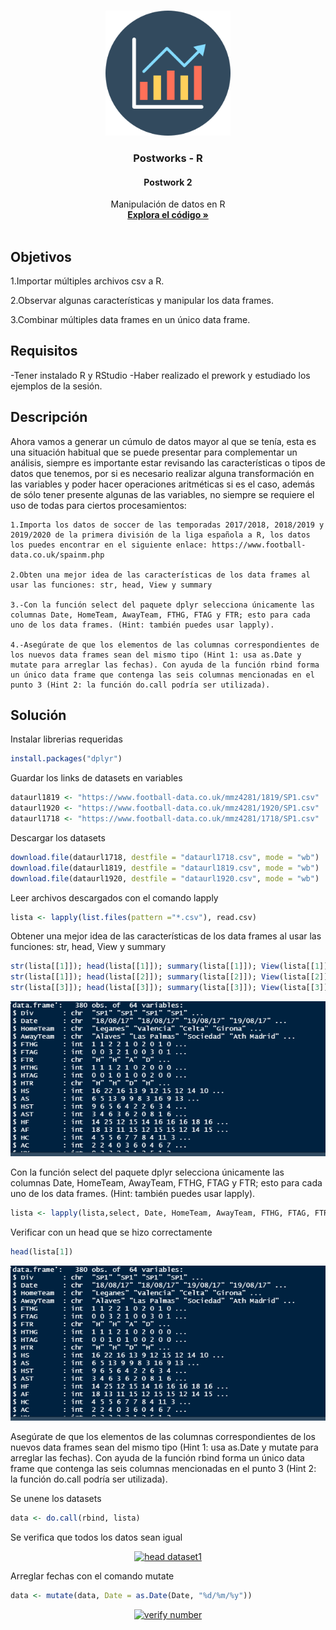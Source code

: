 

<!-- PROJECT LOGO -->
<br />
<p align="center">
  <a href="https://github.com/Team-17-Bedu/r-postworks">
    <img src="https://github.com/Team-17-Bedu/r-postworks/blob/main/img/logo.png" alt="Logo" width="200" height="200">
  </a>

  <h3 align="center"><strong>Postworks - R</strong></h3>
  <h4 align="center"><strong>Postwork 2</strong></h4>
  <p align="center">
     Manipulación de datos en R
    <br />
    <a href="https://github.com/begeistert/microcontrollers-ccs-c-compiler"><strong>Explora el código »</strong></a>
    <br/>
    <br/>
  </p>
  
</p>

## Objetivos
1.Importar múltiples archivos csv a R.

2.Observar algunas características y manipular los data frames.

3.Combinar múltiples data frames en un único data frame.
## Requisitos
-Tener instalado R y RStudio
-Haber realizado el prework y estudiado los ejemplos de la sesión.

## Descripción
Ahora vamos a generar un cúmulo de datos mayor al que se tenía, esta es una situación habitual que se puede presentar para complementar un análisis, siempre es importante estar revisando las características o tipos de datos que tenemos, por si es necesario realizar alguna transformación en las variables y poder hacer operaciones aritméticas si es el caso, además de sólo tener presente algunas de las variables, no siempre se requiere el uso de todas para ciertos procesamientos:

    1.Importa los datos de soccer de las temporadas 2017/2018, 2018/2019 y 2019/2020 de la primera división de la liga española a R, los datos los puedes encontrar en el siguiente enlace: https://www.football-data.co.uk/spainm.php

    2.Obten una mejor idea de las características de los data frames al usar las funciones: str, head, View y summary

    3.-Con la función select del paquete dplyr selecciona únicamente las columnas Date, HomeTeam, AwayTeam, FTHG, FTAG y FTR; esto para cada uno de los data frames. (Hint: también puedes usar lapply).

    4.-Asegúrate de que los elementos de las columnas correspondientes de los nuevos data frames sean del mismo tipo (Hint 1: usa as.Date y mutate para arreglar las fechas). Con ayuda de la función rbind forma un único data frame que contenga las seis columnas mencionadas en el punto 3 (Hint 2: la función do.call podría ser utilizada).

## Solución
Instalar librerias requeridas 
```r
install.packages("dplyr")
```
Guardar los links de datasets en variables 
```r
dataurl1819 <- "https://www.football-data.co.uk/mmz4281/1819/SP1.csv"
dataurl1920 <- "https://www.football-data.co.uk/mmz4281/1920/SP1.csv"
dataurl1718 <- "https://www.football-data.co.uk/mmz4281/1718/SP1.csv"
```
Descargar los datasets
```r
download.file(dataurl1718, destfile = "dataurl1718.csv", mode = "wb")
download.file(dataurl1819, destfile = "dataurl1819.csv", mode = "wb")
download.file(dataurl1920, destfile = "dataurl1920.csv", mode = "wb")
```
Leer archivos descargados con el comando lapply 
```r
lista <- lapply(list.files(pattern ="*.csv"), read.csv)
```
Obtener una mejor idea de las características de los data frames al usar las funciones: str, head, View y summary
```r
str(lista[[1]]); head(lista[[1]]); summary(lista[[1]]); View(lista[[1]])
str(lista[[1]]); head(lista[[2]]); summary(lista[[2]]); View(lista[[2]])
str(lista[[3]]); head(lista[[3]]); summary(lista[[3]]); View(lista[[3]])
```

<p align="center">
  <a href="https://github.com/Team-17-Bedu/r-postworks">
    <img src="https://github.com/Team-17-Bedu/r-postworks/blob/main/img/sesion2-captura-01.PNG" alt="Summary">
  </a>
</p>

Con la función select del paquete dplyr selecciona únicamente las columnas Date, HomeTeam, AwayTeam, FTHG, FTAG y FTR; esto para cada uno de los data frames. (Hint: también puedes usar lapply).

```r
lista <- lapply(lista,select, Date, HomeTeam, AwayTeam, FTHG, FTAG, FTR)
```

Verificar con un head que se hizo correctamente 
```r
head(lista[1])
```
<p align="center">
  <a href="https://github.com/Team-17-Bedu/r-postworks">
    <img src="https://github.com/Team-17-Bedu/r-postworks/blob/main/img/sesion2-caputra-01.PNG" alt="head dataset1">
  </a>
</p>

 Asegúrate de que los elementos de las columnas correspondientes de los nuevos data frames sean del mismo tipo (Hint 1: usa as.Date y mutate para arreglar las fechas). Con ayuda de la función rbind forma un único data frame que contenga las seis columnas mencionadas en el punto 3 (Hint 2: la función do.call podría ser utilizada).

Se unene los datasets 
```r
data <- do.call(rbind, lista)
```
Se verifica que todos los datos sean igual 

<p align="center">
  <a href="https://github.com/Team-17-Bedu/r-postworks">
    <img src="https://github.com/Team-17-Bedu/r-postworks/blob/main/img/sesion2-caputra-03.PNG" alt="head dataset1">
  </a>
</p>

Arreglar fechas con el comando mutate 
```r
data <- mutate(data, Date = as.Date(Date, "%d/%m/%y"))
```

<p align="center">
  <a href="https://github.com/Team-17-Bedu/r-postworks">
    <img src="https://github.com/Team-17-Bedu/r-postworks/blob/main/img/sesion2-caputra-04.PNG" alt="verify number">
  </a>
</p>